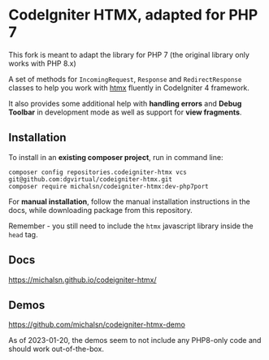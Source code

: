 # CodeIgniter HTMX, adapted for PHP 7

This fork is meant to adapt the library for PHP 7 (the original library only works with PHP 8.x)

A set of methods for `IncomingRequest`, `Response` and `RedirectResponse` classes to help you work with [htmx](https://htmx.org) fluently in CodeIgniter 4 framework.

It also provides some additional help with **handling errors** and **Debug Toolbar** in development mode as well as support for **view fragments**.

## Installation

To install in an **existing composer project**, run in command line:

```composer config minimum-stability dev
composer config repositories.codeigniter-htmx vcs git@github.com:dgvirtual/codeigniter-htmx.git
composer require michalsn/codeigniter-htmx:dev-php7port
```

For **manual installation**, follow the manual installation instructions in the docs, while downloading package from this repository.

Remember - you still need to include the `htmx` javascript library inside the `head` tag.

## Docs

https://michalsn.github.io/codeigniter-htmx/

## Demos

https://github.com/michalsn/codeigniter-htmx-demo

As of 2023-01-20, the demos seem to not include any PHP8-only code and should work out-of-the-box.
